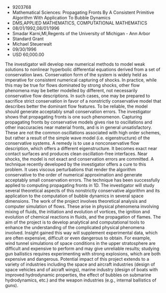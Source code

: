 
* 9203768
* Mathematical Sciences: Propagating Fronts By A Consistent Primitive Algorithm With Application To Bubble Dynamics
* DMS,APPLIED MATHEMATICS, COMPUTATIONAL MATHEMATICS
* 08/01/1992,08/01/1996
* Smadar Karni,MI,Regents of the University of Michigan - Ann Arbor
* Standard Grant
* Michael Steuerwalt
* 09/30/1996
* USD 60,000.00

The investigator will develop new numerical methods to model weak solutions to
nonlinear hyperbolic differential equations derived from a set of conservation
laws. Conservation form of the system is widely held as imperative for
consistent numerical capturing of shocks. In practice, while this may be true
for flows dominated by strong shocks, other flow phenomena may be better
modelled by different, not necessarily conservative flow descriptions. In such
cases, one may be prepared to sacrifice strict conservation in favor of a
nonstrictly conservative model that describes better the dominant flow features.
To be reliable, the model should generate acceptably small conservation errors.
The investigator shows that propagating fronts is one such phenomenon. Capturing
propagating fronts by conservative models gives rise to oscillations and other
inaccuracies near material fronts, and is in general unsatisfactory. These are
not the common oscillations associated with high order schemes, but rather a
result of the simple wave model (i.e. eigenstructure) of the conservative
systems. A remedy is to use a nonconservative flow description, which offers a
different eigenstructure. It becomes exact near contact surfaces and produces
clean oscillation-free interfaces. Near shocks, the model is not exact and
conservation errors are committed. A technique recently developed by the
investigator offers a cure to this problem. It uses viscous perturbations that
render the algorithm conservative to the order of numerical approximation and
generate acceptably small conservation errors. The technique has been
successfully applied to computing propagating fronts in 1D. The investigator
will study several theoretical aspects of this nonstrictly conservative
algorithm and its application to the computation of bubble dynamics in several
space dimensions. The work of the project involves theoretical analysis and
computer simulation of flows. These arise in physical phenomena involving mixing
of fluids, the initiation and evolution of vortices, the ignition and evolution
of chemical reactions in fluids, and the propagation of flames. The aim of the
project is to develop analytical and computational tools to enhance the
understanding of the complicated physical phenomena involved. Insight gained
this way will supplement experimental data, which are often expensive, difficult
or even dangerous to obtain. For example, wind tunnel simulations of space
conditions in the upper stratosphere are difficult and expensive to perform and
may give unreliable results; studying gun ballistics requires experimenting with
strong explosions, which are both expensive and dangerous. Potential impact of
this project extends to a variety of industries including the space and aircraft
industries (design of space vehicles and of aicraft wings), marine industry
(design of boats with improved hydrodynamic properties, the effect of bubbles on
submarine hydrodynamics, etc.) and the weapon industries (e.g., internal
ballistics of guns).
